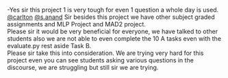 -Yes sir this project 1 is very tough for even 1 question a whole day is used.  
[@carlton](/u/carlton) [@s.anand](/u/s.anand) Sir besides this project we have
other subject graded assignments and MLP Project and MAD2 project.  
Please sir it would be very beneficial for everyone, we have talked to other
students also we are not able to even complete the 10 A tasks even with the
evaluate.py rest aside Task B.  
Please sir take this into consideration. We are trying very hard for this
project even you can see students asking various questions in the discourse,
we are struggling but still sir we are trying.
